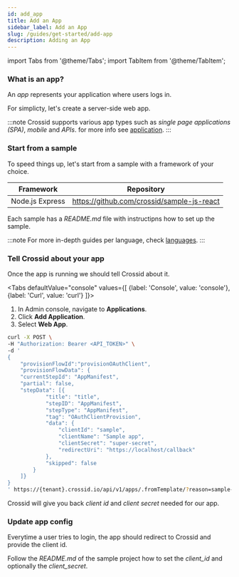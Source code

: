 ```yaml
---
id: add_app
title: Add an App
sidebar_label: Add an App
slug: /guides/get-started/add-app
description: Adding an App
---
```


import Tabs from '@theme/Tabs';
import TabItem from '@theme/TabItem';

### What is an app?

An _app_ represents your application where users logs in.

For simplicty, let's create a server-side web app.

:::note
Crossid supports various app types such as _single page applications (SPA)_, _mobile_ and _APIs_. for more info see [application](/docs/concepts/application).
:::

### Start from a sample

To speed things up, let's start from a sample with a framework of your choice.

| Framework       | Repository                                 |
| --------------- | ------------------------------------------ |
| Node.js Express | https://github.com/crossid/sample-js-react |

Each sample has a _README.md_ file with instructipns how to set up the sample.

:::note
For more in-depth guides per language, check [languages](/docs/languages).
:::

### Tell Crossid about your app

Once the app is running we should tell Crossid about it.

<Tabs
defaultValue="console"
values={[
{label: 'Console', value: 'console'},
{label: 'Curl', value: 'curl'}
]}>
<TabItem value="console">

1. In Admin console, navigate to <b>Applications</b>.
1. Click <b>Add Application</b>.
1. Select <b>Web App</b>.

</TabItem>
<TabItem value="curl">

```bash {15-18}
curl -X POST \
-H "Authorization: Bearer <API_TOKEN>" \
-d '
{
    "provisionFlowId":"provisionOAuthClient",
    "provisionFlowData": {
    "currentStepId": "AppManifest",
    "partial": false,
    "stepData": [{
            "title": "title",
            "stepID": "AppManifest",
            "stepType": "AppManifest",
            "tag": "OAuthClientProvision",
            "data": {
                "clientId": "sample",
                "clientName": "Sample app",
                "clientSecret": "super-secret",
                "redirectUri": "https://localhost/callback"
            },
            "skipped": false
        }
    ]}
}
' https://{tenant}.crossid.io/api/v1/apps/.fromTemplate/?reason=sample-app
```

</TabItem>
</Tabs>

Crossid will give you back _client id_ and _client secret_ needed for our app.

### Update app config

Everytime a user tries to login, the app should redirect to Crossid and provide the client id.

Follow the _README.md_ of the sample project how to set the _client_id_ and optionally the _client_secret_.
